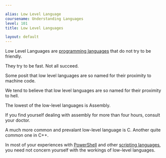 ```yaml
---

alias: Low Level Language
coursename: Understanding Languages
level: 101
title: Low Level Languages

layout: default
---
```


Low Level Languages are [programming languages](/Languages/Programming-Languages) that do not try to be friendly.

They try to be fast.  Not all succeed.

Some posit that low level languages are so named for their proximity to machine code.

We tend to believe that low level languages are so named for their proximity to hell.

The lowest of the low-level languages is Assembly.

If you find yourself dealing with assembly for more than four hours, consult your doctor.

A much more common and prevalant low-level language is C.  Another quite common one in C++.

In most of your experiences with [PowerShell](/PowerShell) and other [scripting languages](/Languages/Scripting-Languages),
you need not concern yourself with the workings of low-level languages.
